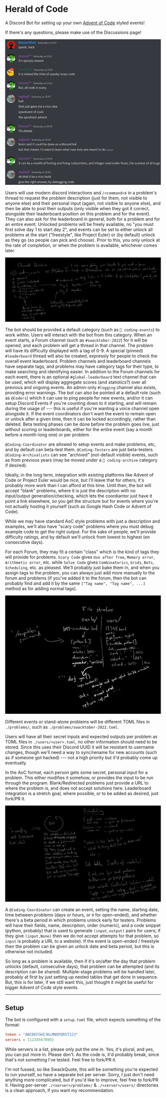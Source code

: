 # Herald of Code

A Discord Bot for setting up your own [Advent of Code](https://adventofcode.com) styled events!

If there's any questions, please make use of the Discussions page!

![Inspired by this chat](inspiration.png)

Users will use modern discord interactions and `/<command>`s in a problem's thread to request the problem description (just for them, not visible to anyone else) and their personal input (again, not visible to anyone else), and then be able to post their outputs (only visible when they got it correct, alongside their leaderboard position on this problem and for the event). They can also ask for the leaderboard in general, both for a problem and for an entire event. Unlocked problems will be freely available, no "you must first solve day 1 to start day 2", and events can be set to either unlock all problems at the start ("freestyle", like Project Euler) or (by default) unlock as they go (so people can pick and choose). Prior to this, you only unlock at the rate of completion, or when the problem is available, whichever comes later.

![How our category, channels, and threads will be structured](sketches/channel%20structure.png)

The bot should be provided a default category (such as `💾 coding-events`) to work within. Users will interact with the bot from this category. When an event starts, a Forum channel (such as `#swacktober-2022`) for it will be opened, and each problem will get a thread in that channel. The problem will have its difficulty displayed with a tag of 0-9. A special (pinned) `#leaderboard` thread will also be created, expressly for people to check the overall event leaderboard. Problem channels and leaderboard channels have separate tags, and problems may have category tags for their type, to make searching and identifying easier. In addition to the Forum channels for each event, there is an optional `#global-leaderboard` text channel that can be used, which will display aggregate scores (and statistics?) over all previous and ongoing events. An admin-only `#logging` channel also exists, providing error warnings. The bot can also be pointed at a default role (such as `@Coders`) which it can use to ping people for new events, and/or it can setup Discord Events if you're counting down to it starting, and will remain during the usage of --- this is useful if you're wanting a voice channel open alongside it. If the event coordinators don't want the event to remain open or unlock after a given time, then it can be locked accordingly, rather than deleted. Beta testing phases can be done before the problem goes live, just without scoring or leaderboards, either for the entire event (say a month before a month-long one) or per problem.

`@Coding-Coordinator` are allowed to setup events and make problems, etc, and by default can beta-test them. `@Coding-Testers` are just beta-testers. `@Coding-Archivalists` can see "archived" (not-default visible) events, such as from previous years (may be moved under a `💾 coding-archive` category if desired).

Ideally, in the long term, integration with existing platforms like Advent of Code or Project Euler would be nice, but I'll leave that for others; it's probably more work than I can afford at this time. Until then, the bot will accept "blank" problems, where it is just the description with no input/output generation/checking, which lets the coordiantor just have it point a link elsewhere, so you get the structure but for events where you're not actually hosting it yourself (such as Google Hash Code or Advent of Code).

While we may have standard AoC style problems with just a description and examples, we'll also have "scary code" problems where you must debug example code to get the right output. For the sake of people, we'll provide difficulty ratings, and by default we'll unlock from lowest to highest (on consecutive days).

For each Forum, they may fit a certain "class" which is the kind of tags they will provide for problems. `Scary Code` gives `Use after free`, `Memory error`, `Arithmetic error`, etc. while `Solve Code` gives `Combinatorics`, `Grids`, `Bots`, `Scheduling`, etc. as pleased. We'll probably just bake them in, and when you assign tags to the problem, you can always just add more manually to the forum and problems (if you've added it to the forum, then the bot can probably find and add it by the same `["Tag name", "Tag name", ...]` method as for adding normal tags).

![How our files are architected](sketches/file%20structure.png)

Different events or stand-alone problems will be different TOML files in `./problems/`, such as `./problems/swacktober-2022.toml`.

Users will have all their secret inputs and expected outputs per problem as TOML files in `./users/<user>.toml`, no other information should need to be stored. Since this uses their Discord UUID it will be resistant to username changes, though we'll need a way to sync/rename for new accounts (such as if someone got hacked) --- not a high priority but it'd probably come up eventually.

In the AoC format, each person gets some secret, personal input for a problem. This either modifies it somehow, or provides the input to be run through the program. Blank/Redirected problems just provide a URL to where the problem is, and does not accept solutions here. Leaderboard integration is a stretch goal, where possible, or to be added as desired, just fork/PR it.

![How our problems are unlocked](sketches/scheduling.png)

A `@Coding-Coordinator` can create an event, setting the name, starting date, time between problems (days or hours, or `0` for open-ended), and whether there's a beta period in which problems unlock early for testers. Problems will have their fields, name, description, order (numeric), and a code snippet (python, probably) that is used to generate `(input,output)` pairs for users; if they give `(input,None)` then we do not accept attempts for that problem, so `input` is probably a URL to a website). If the event is open-ended / freestyle then the problem can be given an unlock date and beta period, but this is otherwise not included.

So long as a problem is available, then if it's on/after the day that problem unlocks (default, consecutive days), that problem can be attempted (and its description can be shared). Multiple-stage problems will be handled later, probably at first by just setting up nested tables that get done in sequence. But, this is for later, if we still want this, just thought it might be useful for bigger Advent of Code style events.

---

## Setup

The bot is configured with a `setup.toml` file, which expects something of the format:
```toml
token = "ABCDEFGHIJKLMNOPQRST123"
servers = [1234567890]
```

While servers is a list, please only put the one in. Yes, it's plural, and yes, you can put more in. Please don't. As the code is, it'd probably break, since that's not something I've tested. Feel free to fork/PR it.

I'm not fussed, so like SwackQuote, this will be something you're expected to run yourself, so have a separate bot per server. Sorry, I just don't need anything more complicated, but if you'd like to improve, feel free to fork/PR it. Having per-server `./<server>/problems/` & `./<server>/users/` directories is a clean approach, if you want my recommendation.
